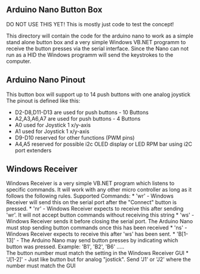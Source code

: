 Arduino Nano Button Box
---

DO NOT USE THIS YET! This is mostly just code to test the concept!


This directory will contain the code for the arduino nano  to work as a simple stand alone button box
and a very simple Windows VB.NET programm to receive the button presses via the serial interface.
Since the Nano can not run as a HID the Windows programm will send the keystrokes to the computer.

Arduino Nano Pinout
---
This button box will support up to 14 push buttons with one analog joystick
The pinout is defined like this:

* D2-D8,D11-D13 are used for push buttons - 10 Buttons
* A2,A3,A6,A7 are used for push buttons - 4 Buttons
* A0 used for Joystick 1 x/y-axis
* A1 used for Joystick 1 x/y-axis
* D9-D10 reserved for other functions (PWM pins)
* A4,A5 reserved for possible i2c OLED display or LED RPM bar using i2C port extenders


Windows Receiver
---
Windows Receiver is a very simple VB.NET program which listens to specific commands.
It will work with any other micro controller as long as it follows the following rules.
Supported Commands:
	* 'wr' - Windows Receiver will send this on the serial port after the "Connect" button is pressed.
	* 'nr' - Windows Receiver expects to receive this after sending 'wr'. It will not accept button commands without receiving this string
	* 'ws' - Windows Receiver sends it before closing the serial port. The Arduino Nano must stop sending button commands once this has been received
	* 'ns' - Windows Receiver expects to receive this after 'ws' has been sent.
	* 'B[1-13]' - The Arduino Nano may send button presses by indicating which button was pressed. Example: 'B1', 'B2', 'B6' .....     
		The button number must match the setting in the Windows Receiver GUI
	* 'J[1-2]' - Just like button but for analog "jostick". Send 'J1' or 'J2' where the number must match the GUI